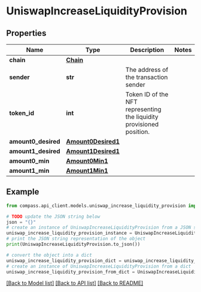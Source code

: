 # UniswapIncreaseLiquidityProvision


## Properties

Name | Type | Description | Notes
------------ | ------------- | ------------- | -------------
**chain** | [**Chain**](Chain.md) |  | 
**sender** | **str** | The address of the transaction sender | 
**token_id** | **int** | Token ID of the NFT representing the liquidity provisioned position. | 
**amount0_desired** | [**Amount0Desired1**](Amount0Desired1.md) |  | 
**amount1_desired** | [**Amount1Desired1**](Amount1Desired1.md) |  | 
**amount0_min** | [**Amount0Min1**](Amount0Min1.md) |  | 
**amount1_min** | [**Amount1Min1**](Amount1Min1.md) |  | 

## Example

```python
from compass.api_client.models.uniswap_increase_liquidity_provision import UniswapIncreaseLiquidityProvision

# TODO update the JSON string below
json = "{}"
# create an instance of UniswapIncreaseLiquidityProvision from a JSON string
uniswap_increase_liquidity_provision_instance = UniswapIncreaseLiquidityProvision.from_json(json)
# print the JSON string representation of the object
print(UniswapIncreaseLiquidityProvision.to_json())

# convert the object into a dict
uniswap_increase_liquidity_provision_dict = uniswap_increase_liquidity_provision_instance.to_dict()
# create an instance of UniswapIncreaseLiquidityProvision from a dict
uniswap_increase_liquidity_provision_from_dict = UniswapIncreaseLiquidityProvision.from_dict(uniswap_increase_liquidity_provision_dict)
```
[[Back to Model list]](../README.md#documentation-for-models) [[Back to API list]](../README.md#documentation-for-api-endpoints) [[Back to README]](../README.md)


